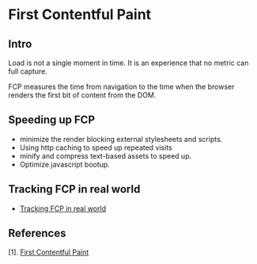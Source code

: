 # First Contentful Paint

## Intro
Load is not a single moment in time. It is an experience that no metric can full capture. 

FCP measures the time from navigation to the time when the browser renders the first bit of content from the DOM.

## Speeding up FCP
* minimize the render blocking external stylesheets and scripts.
* Using http caching to speed up repeated visits
* minify and compress text-based assets to speed up.
* Optimize javascript bootup.

## Tracking FCP in real world
* [Tracking FCP in real world](https://developers.google.com/web/fundamentals/performance/user-centric-performance-metrics#tracking_fpfcp)

## References
[1]. [First Contentful Paint](https://developers.google.com/web/tools/lighthouse/audits/first-contentful-paint)
